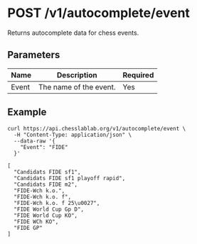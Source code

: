 # POST /v1/autocomplete/event

Returns autocomplete data for chess events.

## Parameters

| Name | Description | Required |
| ---- | ----------- | -------- |
| Event | The name of the event. | Yes |

## Example

```text
curl https://api.chesslablab.org/v1/autocomplete/event \
  -H "Content-Type: application/json" \
  --data-raw '{
    "Event": "FIDE"
  }'
```

```text
[
  "Candidats FIDE sf1",
  "Candidats FIDE sf1 playoff rapid",
  "Candidats FIDE m2",
  "FIDE-Wch k.o.",
  "FIDE-Wch k.o. f",
  "FIDE-Wch k.o. f 25\u0027",
  "FIDE World Cup Gp D",
  "FIDE World Cup KO",
  "FIDE WCh KO",
  "FIDE GP"
]
```
